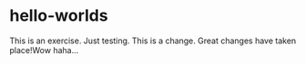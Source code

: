 # hello-worlds
This is an exercise. Just testing. 
This is a change.
Great changes have taken place!Wow haha...

